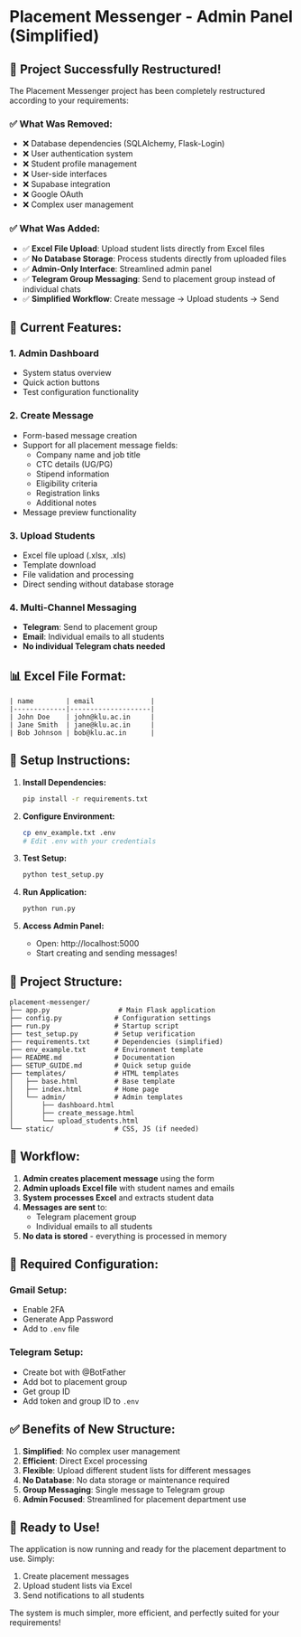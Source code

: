 # Placement Messenger - Admin Panel (Simplified)

## 🎉 Project Successfully Restructured!

The Placement Messenger project has been completely restructured according to your requirements:

### ✅ **What Was Removed:**
- ❌ Database dependencies (SQLAlchemy, Flask-Login)
- ❌ User authentication system
- ❌ Student profile management
- ❌ User-side interfaces
- ❌ Supabase integration
- ❌ Google OAuth
- ❌ Complex user management

### ✅ **What Was Added:**
- ✅ **Excel File Upload**: Upload student lists directly from Excel files
- ✅ **No Database Storage**: Process students directly from uploaded files
- ✅ **Admin-Only Interface**: Streamlined admin panel
- ✅ **Telegram Group Messaging**: Send to placement group instead of individual chats
- ✅ **Simplified Workflow**: Create message → Upload students → Send

## 🚀 **Current Features:**

### 1. **Admin Dashboard**
- System status overview
- Quick action buttons
- Test configuration functionality

### 2. **Create Message**
- Form-based message creation
- Support for all placement message fields:
  - Company name and job title
  - CTC details (UG/PG)
  - Stipend information
  - Eligibility criteria
  - Registration links
  - Additional notes
- Message preview functionality

### 3. **Upload Students**
- Excel file upload (.xlsx, .xls)
- Template download
- File validation and processing
- Direct sending without database storage

### 4. **Multi-Channel Messaging**
- **Telegram**: Send to placement group
- **Email**: Individual emails to all students
- **No individual Telegram chats needed**

## 📊 **Excel File Format:**
```
| name        | email              |
|-------------|--------------------|
| John Doe    | john@klu.ac.in     |
| Jane Smith  | jane@klu.ac.in     |
| Bob Johnson | bob@klu.ac.in      |
```

## 🔧 **Setup Instructions:**

1. **Install Dependencies:**
   ```bash
   pip install -r requirements.txt
   ```

2. **Configure Environment:**
   ```bash
   cp env_example.txt .env
   # Edit .env with your credentials
   ```

3. **Test Setup:**
   ```bash
   python test_setup.py
   ```

4. **Run Application:**
   ```bash
   python run.py
   ```

5. **Access Admin Panel:**
   - Open: http://localhost:5000
   - Start creating and sending messages!

## 📁 **Project Structure:**
```
placement-messenger/
├── app.py                 # Main Flask application
├── config.py             # Configuration settings
├── run.py                # Startup script
├── test_setup.py         # Setup verification
├── requirements.txt      # Dependencies (simplified)
├── env_example.txt       # Environment template
├── README.md             # Documentation
├── SETUP_GUIDE.md        # Quick setup guide
├── templates/            # HTML templates
│   ├── base.html         # Base template
│   ├── index.html        # Home page
│   └── admin/            # Admin templates
│       ├── dashboard.html
│       ├── create_message.html
│       └── upload_students.html
└── static/               # CSS, JS (if needed)
```

## 🎯 **Workflow:**

1. **Admin creates placement message** using the form
2. **Admin uploads Excel file** with student names and emails
3. **System processes Excel** and extracts student data
4. **Messages are sent** to:
   - Telegram placement group
   - Individual emails to all students
5. **No data is stored** - everything is processed in memory

## 🔐 **Required Configuration:**

### Gmail Setup:
- Enable 2FA
- Generate App Password
- Add to `.env` file

### Telegram Setup:
- Create bot with @BotFather
- Add bot to placement group
- Get group ID
- Add token and group ID to `.env`

## ✅ **Benefits of New Structure:**

1. **Simplified**: No complex user management
2. **Efficient**: Direct Excel processing
3. **Flexible**: Upload different student lists for different messages
4. **No Database**: No data storage or maintenance required
5. **Group Messaging**: Single message to Telegram group
6. **Admin Focused**: Streamlined for placement department use

## 🎉 **Ready to Use!**

The application is now running and ready for the placement department to use. Simply:

1. Create placement messages
2. Upload student lists via Excel
3. Send notifications to all students

The system is much simpler, more efficient, and perfectly suited for your requirements!
